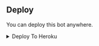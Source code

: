

## Deploy
You can deploy this bot anywhere.

<details><summary>Deploy To Heroku</summary>
<p>
<br>
<a href="https://heroku.com/deploy?template=https://github.com/ Helper-Botz/LILSA">
  <img src="https://www.herokucdn.com/deploy/button.svg" alt="Deploy">
</a>
</p>
</details>
